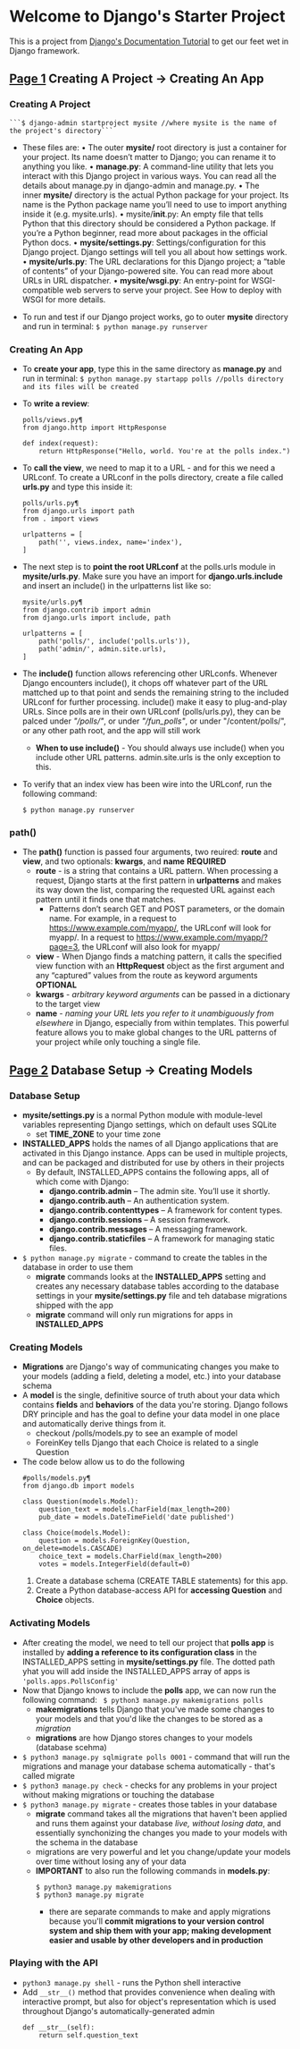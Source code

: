 # Welcome to Django's Starter Project
This is a project from [Django's Documentation Tutorial](https://docs.djangoproject.com/en/2.2/intro/tutorial01/) to get our feet wet in Django framework.

## [Page 1](https://docs.djangoproject.com/en/2.2/intro/tutorial01/) Creating A Project -> Creating An App
### Creating A Project
    ```$ django-admin startproject mysite //where mysite is the name of the project's directory``` 
- These files are:
	•	The outer __mysite/__ root directory is just a container for your project. Its name doesn’t matter to Django; you can rename it to anything you like.
	•	__manage.py__: A command-line utility that lets you interact with this Django project in various ways. You can read all the details about manage.py in django-admin and manage.py.
	•	The inner __mysite/__ directory is the actual Python package for your project. Its name is the Python package name you’ll need to use to import anything inside it (e.g. mysite.urls).
	•	mysite/__init__.py: An empty file that tells Python that this directory should be considered a Python package. If you’re a Python beginner, read more about packages in the official Python docs.
	•	__mysite/settings.py__: Settings/configuration for this Django project. Django settings will tell you all about how settings work.
	•	__mysite/urls.py__: The URL declarations for this Django project; a “table of contents” of your Django-powered site. You can read more about URLs in URL dispatcher.
	•	__mysite/wsgi.py__: An entry-point for WSGI-compatible web servers to serve your project. See How to deploy with WSGI for more details.

- To run and test if our Django project works, go to outer __mysite__ directory and run in terminal:
    ```$ python manage.py runserver```
### Creating An App
- To __create your app__, type this in the same directory as __manage.py__ and run in terminal:
    ```$ python manage.py startapp polls //polls directory and its files will be created```
- To __write a review__:
    ```
    polls/views.py¶
    from django.http import HttpResponse

    def index(request):
        return HttpResponse("Hello, world. You're at the polls index.")
    ```
- To __call the view__, we need to map it to a URL - and for this we need a URLconf. To create a URLconf in the polls directory, create a file called __urls.py__ and type this inside it:
    ```
    polls/urls.py¶
    from django.urls import path
    from . import views

    urlpatterns = [
        path('', views.index, name='index'),
    ]
    ```
- The next step is to __point the root URLconf__ at the polls.urls module in __mysite/urls.py__. Make sure you have an import for __django.urls.include__ and insert an include() in the urlpatterns list like so:
    ```
    mysite/urls.py¶
    from django.contrib import admin
    from django.urls import include, path

    urlpatterns = [
        path('polls/', include('polls.urls')),
        path('admin/', admin.site.urls),
    ]
    ```
- The __include()__ function allows referencing other URLconfs. Whenever Django encounters include(), it chops off whatever part of the URL mattched up to that point and sends the remaining string to the included URLconf for further processing. include() make it easy to plug-and-play URLs. Since polls are in their own URLconf (polls/urls.py), they can be palced under _"/polls/"_, or under _"/fun_polls"_, or under "/content/polls/", or any other path root, and the app will still work
    - __When to use include()__ - You should always use include() when you include other URL patterns. admin.site.urls is the only exception to this.
- To verify that an index view has been wire into the URLconf, run the following command:

    ``` $ python manage.py runserver ```
### path()
- The __path()__ function is passed four arguments, two reuired: __route__ and __view__, and two optionals: __kwargs__, and __name__
    __REQUIRED__
    - __route__ - is a string that contains a URL pattern. When processing a request, Django starts at the first pattern in __urlpatterns__ and makes its way down the list, comparing the requested URL against each pattern until it finds one that matches.
        - Patterns don’t search GET and POST parameters, or the domain name. For example, in a request to https://www.example.com/myapp/, the URLconf will look for myapp/. In a request to https://www.example.com/myapp/?page=3, the URLconf will also look for myapp/
    - __view__ - When Django finds a matching pattern, it calls the specified view function with an __HttpRequest__ object as the first argument and any “captured” values from the route as keyword arguments
    __OPTIONAL__
    - __kwargs__ - _arbitrary keyword arguments_ can be passed in a dictionary to the target view
    - __name__ - _naming your URL lets you refer to it unambiguously from elsewhere_ in Django, especially from within templates. This powerful feature allows you to make global changes to the URL patterns of your project while only touching a single file.



## [Page 2](https://docs.djangoproject.com/en/2.2/intro/tutorial02/) Database Setup -> Creating Models
### Database Setup
- __mysite/settings.py__ is a normal Python module with module-level variables representing Django settings, which on default uses SQLite
    - set __TIME_ZONE__ to your time zone
- __INSTALLED_APPS__ holds the names of all Django applications that are activated in this Django instance. Apps can be used in multiple projects, and can be packaged and distributed for use by others in their projects
    - By default, INSTALLED_APPS contains the following apps, all of which come with Django:
        - __django.contrib.admin__ – The admin site. You’ll use it shortly.
        - __django.contrib.auth__ – An authentication system.
        - __django.contrib.contenttypes__ – A framework for content types.
        - __django.contrib.sessions__ – A session framework.
        - __django.contrib.messages__ – A messaging framework.
        - __django.contrib.staticfiles__ – A framework for managing static files.
- ```$ python manage.py migrate``` - command to create the tables in the database in order to use them
    - __migrate__ commands looks at the __INSTALLED_APPS__ setting and creates any necessary database tables according to the database settings in your __mysite/settings.py__ file and teh database migrations shipped with the app
    - __migrate__ command will only run migrations for apps in __INSTALLED_APPS__
### Creating Models
- __Migrations__ are Django's way of communicating changes you make to your models (adding a field, deleting a model, etc.) into your database schema
- A __model__ is the single, definitive source of truth about your data which contains __fields__ and __behaviors__ of the data you're storing. Django follows DRY principle and has the goal to define your data model in one place and automatically derive things from it.
    - checkout /polls/models.py to see an example of model
    - ForeinKey tells Django that each Choice is related to a single Question
- The code below allow us to do the following
    ```
    #polls/models.py¶
    from django.db import models

    class Question(models.Model):
        question_text = models.CharField(max_length=200)
        pub_date = models.DateTimeField('date published')

    class Choice(models.Model):
        question = models.ForeignKey(Question, on_delete=models.CASCADE)
        choice_text = models.CharField(max_length=200)
        votes = models.IntegerField(default=0)
    ```
    1. Create a database schema (CREATE TABLE statements) for this app.
    2. Create a Python database-access API for __accessing Question__ and __Choice__ objects.

### Activating Models
- After creating the model, we need to tell our project that __polls app__ is installed by __adding a reference to its configuration class__ in the INSTALLED_APPS setting in __mysite/settings.py__ file. The dotted path yhat you will add inside the INSTALLED_APPS array of apps is ```'polls.apps.PollsConfig'```
- Now that Django knows to include the __polls__ app, we can now run the following command:
    ``` $ python3 manage.py makemigrations polls```
    - __makemigrations__ tells Django that you've made some changes to your models and that you'd like the changes to be stored as a _migration_
    - __migrations__ are how Django stores changes to your models (database scehma)
- ```$ python3 manage.py sqlmigrate polls 0001``` - command that will run the migrations and manage your database schema automatically - that's called migrate
- ```$ python3 manage.py check``` - checks for any problems in your project without making migrations or touching the database
- ```$ python3 manage.py migrate``` - creates those tables in your database
    - __migrate__ command takes all the migrations that haven't been applied and runs them against your database _live, without losing data_, and essentially synchonizing the changes you made to your models with the schema in the database
    - migrations are very powerful and let you change/update your models over time without losing any of your data
    - __IMPORTANT__ to also run the following commands in __models.py__:
        ```
        $ python3 manage.py makemigrations
        $ python3 manage.py migrate
        ```
        - there are separate commands to make and apply migrations because you'll __commit migrations to your version control system and ship them with your app; making development easier and usable by other developers and in production__

### Playing with the API
- ```python3 manage.py shell``` - runs the Python shell interactive
- Add ```__str__()``` method that provides convenience when dealing with interactive prompt, but also for object's representation which is used throughout Django's automatically-generated admin
    ```
    def __str__(self):
        return self.question_text
    ```
